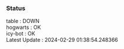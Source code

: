 ### Status


table : DOWN  
hogwarts : OK  
icy-bot : OK  
Latest Update : 2024-02-29 01:38:54.248366
